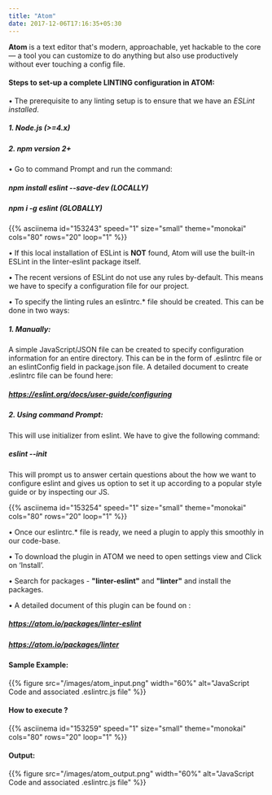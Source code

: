 ```yaml
---
title: "Atom"
date: 2017-12-06T17:16:35+05:30
---
```


__Atom__ is a text editor that's modern, approachable, yet hackable to the core — a tool you can customize to do anything but also use productively without ever touching a config file.

#### Steps to set-up a complete __LINTING__ configuration in __ATOM__:

•	The prerequisite to any linting setup is to ensure that we have an _ESLint installed_.<br/>

#####  1. __Node.js (>=4.x)__
#####  2. __npm version 2+__

•	Go to command Prompt and run the command:<br/>
##### __npm install eslint --save-dev (LOCALLY)__
##### __npm i -g eslint (GLOBALLY)__

{{% asciinema id="153243" speed="1" size="small" theme="monokai" cols="80" rows="20" loop="1" %}}

•	If this local installation of ESLint is __NOT__ found, Atom will use the built-in ESLint in the linter-eslint package itself.

•	The recent versions of ESLint do not use any rules by-default. This means we have to specify a configuration file for our project.

•	To specify the linting rules an eslintrc.* file should be created. This can be done in two ways:

##### 1. Manually:
A simple JavaScript/JSON file can be created to specify configuration information for an entire directory. This can be in the form of .eslintrc file or an eslintConfig field in package.json file. A detailed document to create .eslintrc file can be found here:

##### https://eslint.org/docs/user-guide/configuring

##### 2. Using command Prompt:
This will use initializer from eslint. We have to give the following command:<br/>

#####  __eslint --init__

This will prompt us to answer certain questions about the how we want to configure eslint and gives us option to set it up according to a popular style guide or by inspecting our JS.

{{% asciinema id="153254" speed="1" size="small" theme="monokai" cols="80" rows="20" loop="1" %}}

•	Once our eslintrc.* file is ready, we need a plugin to apply this smoothly in our code-base.

•	To download the plugin in ATOM we need to open settings view and Click on ‘Install’.

•	Search for packages - __"linter-eslint"__ and __"linter"__ and install the packages.

•	A detailed document of this plugin can be found on :
##### https://atom.io/packages/linter-eslint
##### https://atom.io/packages/linter

#### Sample Example:

{{% figure src="/images/atom_input.png" width="60%" alt="JavaScript Code and associated .eslintrc.js file" %}}

#### How to execute ?

{{% asciinema id="153259" speed="1" size="small" theme="monokai" cols="80" rows="20" loop="1" %}}

#### Output:

{{% figure src="/images/atom_output.png" width="60%" alt="JavaScript Code and associated .eslintrc.js file" %}}
